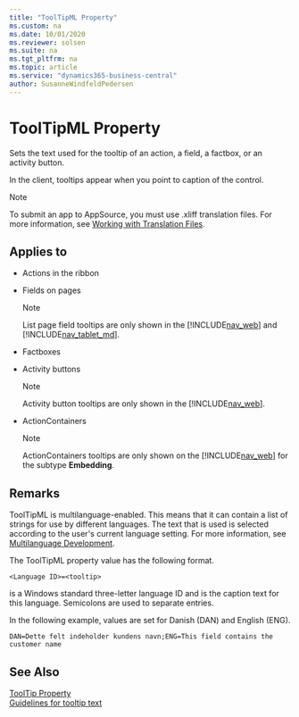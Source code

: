 ```yaml
---
title: "ToolTipML Property"
ms.custom: na
ms.date: 10/01/2020
ms.reviewer: solsen
ms.suite: na
ms.tgt_pltfrm: na
ms.topic: article
ms.service: "dynamics365-business-central"
author: SusanneWindfeldPedersen
---
```


# ToolTipML Property

Sets the text used for the tooltip of an action, a field, a factbox, or an activity button.  

In the client, tooltips appear when you point to caption of the control.

> [!NOTE]  
> To submit an app to AppSource, you must use .xliff translation files. For more information, see [Working with Translation Files](../devenv-work-with-translation-files.md).

## Applies to  

-   Actions in the ribbon  
-   Fields on pages  

    > [!NOTE]  
    >  List page field tooltips are only shown in the [!INCLUDE[nav_web](../includes/nav_web_md.md)] and [!INCLUDE[nav_tablet_md](../includes/nav_tablet_md.md)].

-   Factboxes  
-   Activity buttons  

    > [!NOTE]  
    >  Activity button tooltips are only shown in the [!INCLUDE[nav_web](../includes/nav_web_md.md)].  

-   ActionContainers  

    > [!NOTE]  
    >  ActionContainers tooltips are only shown on the [!INCLUDE[nav_web](../includes/nav_web_md.md)] for the subtype **Embedding**.  

## Remarks  

ToolTipML is multilanguage-enabled. This means that it can contain a list of strings for use by different languages. The text that is used is selected according to the user's current language setting. For more information, see [Multilanguage Development](../devenv-work-with-translation-files.md).  

The ToolTipML property value has the following format.  

```AL
<Language ID>=<tooltip>  
```  

<Language ID> is a Windows standard three-letter language ID and <caption> is the caption text for this language. Semicolons are used to separate entries.  

In the following example, values are set for Danish (DAN) and English (ENG).  

```AL
DAN=Dette felt indeholder kundens navn;ENG=This field contains the customer name  
```  

## See Also

[ToolTip Property](devenv-tooltip-property.md)  
[Guidelines for tooltip text](../../user-assistance.md#guidelines-for-tooltip-text)  
